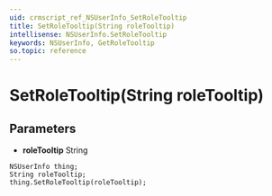 ```yaml
---
uid: crmscript_ref_NSUserInfo_SetRoleTooltip
title: SetRoleTooltip(String roleTooltip)
intellisense: NSUserInfo.SetRoleTooltip
keywords: NSUserInfo, GetRoleTooltip
so.topic: reference
---
```


# SetRoleTooltip(String roleTooltip)

## Parameters

* **roleTooltip** String

```crmscript
NSUserInfo thing;
String roleTooltip;
thing.SetRoleTooltip(roleTooltip);
```

